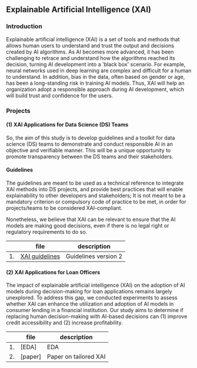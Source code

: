 ## Explainable Artificial Intelligence (XAI)

### Introduction
Explainable artificial intelligence (XAI) is a set of tools and methods that allows human users to understand and trust the output and decisions created by AI algorithms. As AI becomes more advanced, it has been challenging to retrace and understand how the algorithms reached its decision, turning AI development into a 'black box' scenario. For example, neural networks used in deep learning are complex and difficult for a human to understand. In addition, bias in the data, often based on gender or age, has been a long-standing risk in training AI models. Thus, XAI will help an organization adopt a responsible approach during AI development, which will build trust and confidence for the users. 

### Projects
#### (1) XAI Applications for Data Science (DS) Teams
So, the aim of this study is to develop guidelines and a toolkit for data science (DS) teams to demonstrate and conduct responsible AI in an objective and verifiable manner. This will be a unique opportunity to promote transparency between the DS teams and their stakeholders.

#### Guidelines 
The guidelines are meant to be used as a technical reference to integrate XAI methods into DS projects, and provide best practices that will enable explainability to other developers and stakeholders; It is not meant to be a mandatory criterion or compulsory code of practice to be met, in order for projects/teams to be considered XAI-compliant. 

Nonetheless, we believe that XAI can be relevant to ensure that the AI models are making good decisions, even if there is no legal right or regulatory requirements to do so.


|   | file                          | description                    |
|---|-------------------------------|--------------------------------|
|1. |[XAI guidelines ](https://github.com/doscsy12/ADI_projects/blob/main/XAI/XRAI%20Guidelines%20Document%20v2.pdf)  | Guidelines version 2 |

#### (2) XAI Applications for Loan Officers
The impact of explainable artificial intelligence (XAI) on the adoption of AI models during decision-making for loan applications remains largely unexplored. To address this gap, we conducted experiments to assess whether XAI can enhance the utilization and adoption of AI models in consumer lending in a financial institution. Our study aims to determine if replacing human decision-making with AI-based decisions can (1) improve credit accessibility and (2) increase profitability.



|   | file                          | description                    |
|---|-------------------------------|--------------------------------|
|1. |[EDA] | EDA |
|2. |[paper] | Paper on tailored XAI |
